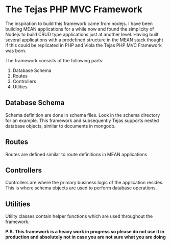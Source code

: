 # The Tejas PHP MVC Framework

The inspiration to build this framework came from nodejs. I have been building MEAN applications for a while now and found the simplicity of Nodejs to build CRUD type applications just at another level. Having built several applications with a predefined structure in the MEAN stack thought if this could be replicated in PHP and Viola the Tejas PHP MVC Framework was born.

The framework consists of the following parts:

1. Database Schema
2. Routes
3. Controllers
4. Utlities

## Database Schema

Schema definition are done in schema files. Look in the schema directory for an example. This framework and subsequently Tejas supports nested database objects, similar to documents in mongodb.

## Routes

Routes are defined similar to route definitions in MEAN applications

## Controllers

Controllers are where the primary business logic of the application resides. This is where schema objects are used to perform database operations.

## Utilities

Utility classes contain helper functions which are used throughout the framework.

__P.S. This framework is a heavy work in progress so please do not use it in production and absolutely not in case you are not sure what you are doing__
